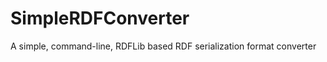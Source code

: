 SimpleRDFConverter
==================

A simple, command-line, RDFLib based RDF serialization format converter
